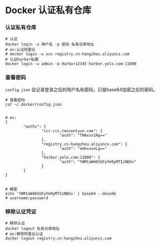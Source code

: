 # Docker 认证私有仓库 

### 认证私有仓库

```shell
# 认证
docker login -u 用户名 -p 密码 私有仓库地址
# ex:认证阿里云
# docker login -u xxx registry.cn-hangzhou.aliyuncs.com
# 认证harbor私服
docker login -u admin -p Harbor12345 harbor.yolo.com:11000
```

### 查看密码

`config.json` 会记录登录之后的用户名和密码，只是base64加密之后的密码。

```shell
# 查看密码
cat ~/.docker/config.json


# ex:
{
        "auths": {
                "ccr.ccs.tencentyun.com": {
                        "auth": "TMAxxx1Ng=="
                },
                "registry.cn-hangzhou.aliyuncs.com": {
                        "auth": "emhxxxnLg=="
                },
                "harbor.yolo.com:11000": {
                        "auth": "YWRtaW46SGFyYm9yMTIzNDU="
                }
        }
}


# 解密
echo 'YWRtaW46SGFyYm9yMTIzNDU=' | base64 --decode
# username:password
```

### 移除认证凭证

```shell
# 移除认证
docker logout 私有仓库地址
# ex:移除阿里云认证
docker logout registry.cn-hangzhou.aliyuncs.com
```